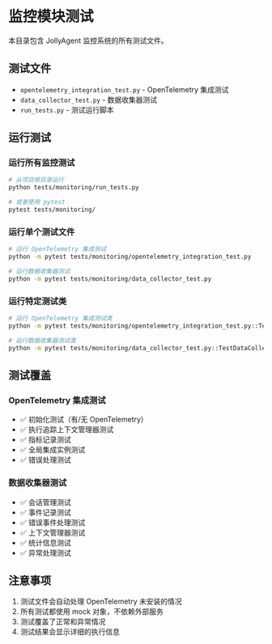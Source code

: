 # 监控模块测试

本目录包含 JollyAgent 监控系统的所有测试文件。

## 测试文件

- `opentelemetry_integration_test.py` - OpenTelemetry 集成测试
- `data_collector_test.py` - 数据收集器测试
- `run_tests.py` - 测试运行脚本

## 运行测试

### 运行所有监控测试

```bash
# 从项目根目录运行
python tests/monitoring/run_tests.py

# 或者使用 pytest
pytest tests/monitoring/
```

### 运行单个测试文件

```bash
# 运行 OpenTelemetry 集成测试
python -m pytest tests/monitoring/opentelemetry_integration_test.py

# 运行数据收集器测试
python -m pytest tests/monitoring/data_collector_test.py
```

### 运行特定测试类

```bash
# 运行 OpenTelemetry 集成测试类
python -m pytest tests/monitoring/opentelemetry_integration_test.py::TestOpenTelemetryIntegration

# 运行数据收集器测试类
python -m pytest tests/monitoring/data_collector_test.py::TestDataCollector
```

## 测试覆盖

### OpenTelemetry 集成测试

- ✅ 初始化测试（有/无 OpenTelemetry）
- ✅ 执行追踪上下文管理器测试
- ✅ 指标记录测试
- ✅ 全局集成实例测试
- ✅ 错误处理测试

### 数据收集器测试

- ✅ 会话管理测试
- ✅ 事件记录测试
- ✅ 错误事件处理测试
- ✅ 上下文管理器测试
- ✅ 统计信息测试
- ✅ 异常处理测试

## 注意事项

1. 测试文件会自动处理 OpenTelemetry 未安装的情况
2. 所有测试都使用 mock 对象，不依赖外部服务
3. 测试覆盖了正常和异常情况
4. 测试结果会显示详细的执行信息
